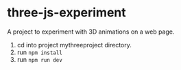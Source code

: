 # three-js-experiment

A project to experiment with 3D animations on a web page.
1. cd into project mythreeproject directory.
2. run `npm install`
3. run `npm run dev`